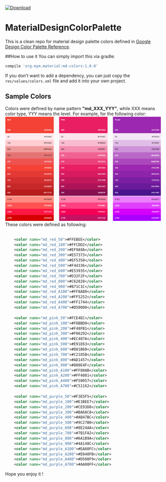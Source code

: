 [ ![Download](https://api.bintray.com/packages/muyangmin/MaterialDesign/md-colors/images/download.svg) ](https://bintray.com/muyangmin/MaterialDesign/md-colors/_latestVersion)
# MaterialDesignColorPalette

This is a clean repo for material design palette colors defined in [Google Design Color 
Palette Reference](http://www.google.com/design/spec/style/color.html#color-color-palette).

##How to use it
You can simply import this via gradle:  
```Groovy  
compile 'org.mym.material:md-colors:1.0.0'
```

If you don't want to add a dependency, you can just copy the `res/values/colors.xml` file and add 
it into your own project.

## Sample Colors
Colors were defined by name pattern **"md_XXX_YYY"**, while XXX means color type, YYY means the level.
For example, for the following color:  
![sample colors](image/colors_red_pink_purple.png)  
These colors were defined as following:  
```XML  

    <color name="md_red_50">#FFEBEE</color>
    <color name="md_red_100">#FFCDD2</color>
    <color name="md_red_200">#EF9A9A</color>
    <color name="md_red_300">#E57373</color>
    <color name="md_red_400">#EF5350</color>
    <color name="md_red_500">#F44336</color>
    <color name="md_red_600">#E53935</color>
    <color name="md_red_700">#D32F2F</color>
    <color name="md_red_800">#C62828</color>
    <color name="md_red_900">#B71C1C</color>
    <color name="md_red_A100">#FF8A80</color>
    <color name="md_red_A200">#FF5252</color>
    <color name="md_red_A400">#FF1744</color>
    <color name="md_red_A700">#D50000</color>

    <color name="md_pink_50">#FCE4EC</color>
    <color name="md_pink_100">#F8BBD0</color>
    <color name="md_pink_200">#F48FB1</color>
    <color name="md_pink_300">#F06292</color>
    <color name="md_pink_400">#EC407A</color>
    <color name="md_pink_500">#E91E63</color>
    <color name="md_pink_600">#D81B60</color>
    <color name="md_pink_700">#C2185B</color>
    <color name="md_pink_800">#AD1457</color>
    <color name="md_pink_900">#880E4F</color>
    <color name="md_pink_A100">#FF80AB</color>
    <color name="md_pink_A200">#FF4081</color>
    <color name="md_pink_A400">#F50057</color>
    <color name="md_pink_A700">#C51162</color>

    <color name="md_purple_50">#F3E5F5</color>
    <color name="md_purple_100">#E1BEE7</color>
    <color name="md_purple_200">#CE93D8</color>
    <color name="md_purple_300">#BA68C8</color>
    <color name="md_purple_400">#AB47BC</color>
    <color name="md_purple_500">#9C27B0</color>
    <color name="md_purple_600">#8E24AA</color>
    <color name="md_purple_700">#7B1FA2</color>
    <color name="md_purple_800">#6A1B9A</color>
    <color name="md_purple_900">#4A148C</color>
    <color name="md_purple_A100">#EA80FC</color>
    <color name="md_purple_A200">#E040FB</color>
    <color name="md_purple_A400">#D500F9</color>
    <color name="md_purple_A700">#AA00FF</color>
```

Hope you enjoy it !